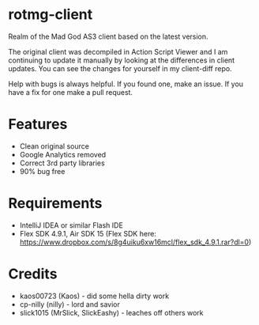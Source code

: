 # rotmg-client
Realm of the Mad God AS3 client based on the latest version.

The original client was decompiled in Action Script Viewer and I am continuing to update it manually by looking at the differences in client updates. You can see the changes for yourself in my client-diff repo.

Help with bugs is always helpful. If you found one, make an issue. If you have a fix for one make a pull request.

# Features

- Clean original source
- Google Analytics removed
- Correct 3rd party libraries
- 90% bug free

# Requirements

- IntelliJ IDEA or similar Flash IDE
- Flex SDK 4.9.1, Air SDK 15 (Flex SDK here: https://www.dropbox.com/s/8g4uiku6xw16mcl/flex_sdk_4.9.1.rar?dl=0)

# Credits

- kaos00723 (Kaos) - did some hella dirty work
- cp-nilly	(nilly) - lord and savior
- slick1015 (MrSlick, SlickEashy) - leaches off others work

